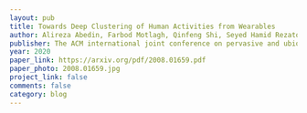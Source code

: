 ```yaml
---
layout: pub
title: Towards Deep Clustering of Human Activities from Wearables
author: Alireza Abedin, Farbod Motlagh, Qinfeng Shi, Seyed Hamid Rezatofighi, Damith Chinthana Ranasinghe
publisher: The ACM international joint conference on pervasive and ubiquitous computing (UBICOMP/ISWC2020)
year: 2020
paper_link: https://arxiv.org/pdf/2008.01659.pdf
paper_photo: 2008.01659.jpg
project_link: false
comments: false
category: blog
---
```


